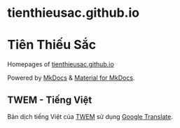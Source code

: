# tienthieusac.github.io

# Tiên Thiếu Sắc

Homepages of [tienthieusac.github.io]()

Powered by [MkDocs](https://www.mkdocs.org/) & [Material for MkDocs](https://squidfunk.github.io/mkdocs-material/).

## TWEM - Tiếng Việt

Bản dịch tiếng Việt của [TWEM](https://shintranslations.com/twem-toc/) sử
dụng [Google Translate](https://translate.google.com/).
